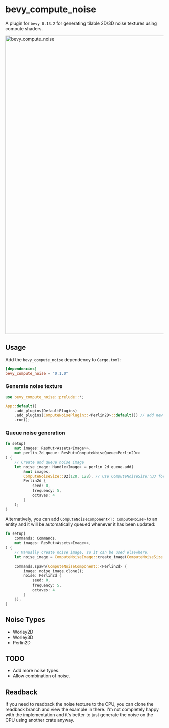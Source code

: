 # bevy_compute_noise

A plugin for `bevy 0.13.2` for generating tilable 2D/3D noise textures using compute shaders.

<img width="945" alt="bevy_compute_noise" src="https://github.com/jadedbay/bevy_compute_noise/assets/86005828/3d987e54-5846-47e0-ad97-262065b48596">

## Usage

Add the `bevy_compute_noise` dependency to `Cargo.toml`:

```toml
[dependencies]
bevy_compute_noise = "0.1.0"
```

### Generate noise texture
```rust
use bevy_compute_noise::prelude::*;

App::default()
    .add_plugins(DefaultPlugins)
    .add_plugins(ComputeNoisePlugin::<Perlin2D>::default()) // add new plugin for each type of noise needed
    .run();
```

### Queue noise generation
```rust
fn setup(
    mut images: ResMut<Assets<Image>>,
    mut perlin_2d_queue: ResMut<ComputeNoiseQueue<Perlin2D>>
) {
    // Create and queue noise image
    let noise_image: Handle<Image> = perlin_2d_queue.add(
        &mut images, 
        ComputeNoiseSize::D2(128, 128), // Use ComputeNoiseSize::D3 for 3D noise
        Perlin2d {
            seed: 0,
            frequency: 5,
            octaves: 4
        }
    );
}
```

Alternatively, you can add `ComputeNoiseComponent<T: ComputeNoise>` to an entity and it will be automatically queued whenever it has been updated:

```rust
fn setup(
    commands: Commands,
    mut images: ResMut<Assets<Image>>,
) {
    // Manually create noise image, so it can be used elsewhere.
    let noise_image = ComputeNoiseImage::create_image(ComputeNoiseSize::D2(128, 128));
    
    commands.spawn(ComputeNoiseComponent::<Perlin2d> {
        image: noise_image.clone();
        noise: Perlin2d {
            seed: 0,
            frequency: 5,
            octaves: 4
        }
    });
}
```

## Noise Types
- Worley2D
- Worley3D
- Perlin2D

## TODO
- Add more noise types.
- Allow combination of noise.

## Readback
If you need to readback the noise texture to the CPU, you can clone the readback branch and view the example in there. I'm not completely happy with the implementation and it's better to just generate the noise on the CPU using another crate anyway.
